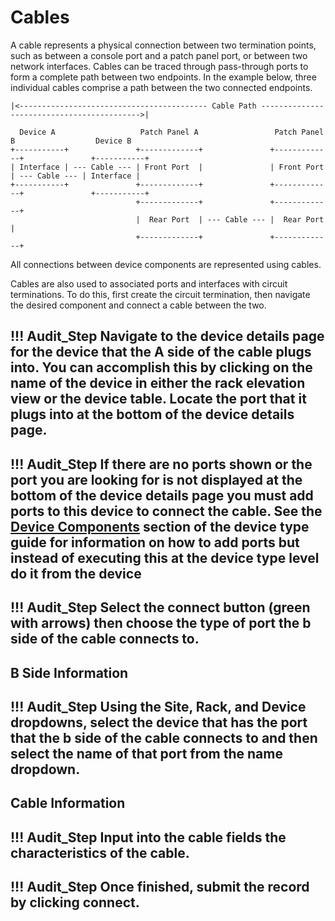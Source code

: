 # Cables

A cable represents a physical connection between two termination points, such as between a console port and a patch panel port, or between two network interfaces. Cables can be traced through pass-through ports to form a complete path between two endpoints. In the example below, three individual cables comprise a path between the two connected endpoints.

```
|<------------------------------------------ Cable Path ------------------------------------------->|

  Device A                   Patch Panel A                 Patch Panel B                  Device B
+-----------+               +-------------+               +-------------+               +-----------+
| Interface | --- Cable --- | Front Port  |               | Front Port  | --- Cable --- | Interface |
+-----------+               +-------------+               +-------------+               +-----------+
                            +-------------+               +-------------+
                            |  Rear Port  | --- Cable --- |  Rear Port  |
                            +-------------+               +-------------+
```

All connections between device components are represented using cables.

Cables are also used to associated ports and interfaces with circuit terminations. To do this, first create the circuit termination, then navigate the desired component and connect a cable between the two.

!!! Audit_Step
    Navigate to the device details page for the device that the A side of the cable plugs into. You can accomplish this by clicking on the name of the device in either the rack elevation view or the device table. Locate the port that it plugs into at the bottom of the device details page.
---

!!! Audit_Step
    If there are no ports shown or the port you are looking for is not displayed at the bottom of the device details page you must add ports to this device to connect the cable. See the [Device Components](device-types.md#device-components) section of the device type guide for information on how to add ports but instead of executing this at the device type level do it from the device
---

!!! Audit_Step
    Select the connect button (green with arrows) then choose the type of port the b side of the cable connects to.
---

## B Side Information

!!! Audit_Step
    Using the Site, Rack, and Device dropdowns, select the device that has the port that the b side of the cable connects to and then select the name of that port from the name dropdown.
---

## Cable Information

!!! Audit_Step
    Input into the cable fields the characteristics of the cable.
---

!!! Audit_Step
    Once finished, submit the record by clicking connect.
---
